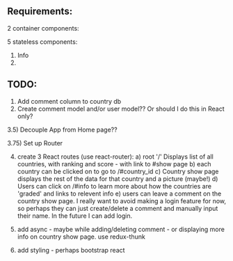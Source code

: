 Requirements:
--------------------
2 container components:

5 stateless components:
  1) Info
  2) 


TODO:
--------------------
1) Add comment column to country db
2) Create comment model and/or user model?? Or should I do this in React only?

<!-- 3) Display list of countries on homepage using React
  a) use fetch() to get the info from Rails API -->
3.5) Decouple App from Home page?? 

3.75) Set up Router

4) create 3 React routes (use react-router):
  a) root '/' Displays list of all countries, with ranking and score - with link to #show page
  b) each country can be clicked on to go to /#country_id
  c) Country show page displays the rest of the data for that country and a picture (maybe!)
  d) Users can click on /#info to learn more about how the countries are 'graded' and links to relevent info
  e) users can leave a comment on the country show page. I really want to avoid making a login feature for now, so perhaps they can just create/delete a comment and manually input their name.  In the future I can add login.

5) add async - maybe while adding/deleting comment - or displaying more info on country show page.  use redux-thunk

6) add styling - perhaps bootstrap react 



